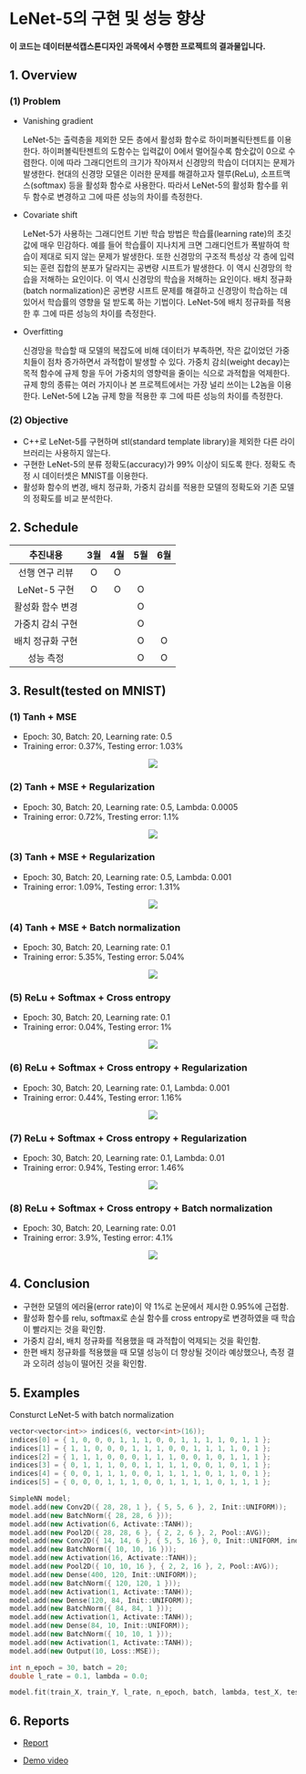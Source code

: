 # LeNet-5의 구현 및 성능 향상



#### 이 코드는 데이터분석캡스톤디자인 과목에서 수행한 프로젝트의 결과물입니다.



## 1. Overview



### (1) Problem



- Vanishing gradient

  

  LeNet-5는 출력층을 제외한 모든 층에서 활성화 함수로 하이퍼볼릭탄젠트를 이용한다. 하이퍼볼릭탄젠트의 도함수는 입력값이 0에서 멀어질수록 함숫값이 0으로 수렴한다. 이에 따라 그래디언트의 크기가 작아져서 신경망의 학습이 더뎌지는 문제가 발생한다. 현대의 신경망 모델은 이러한 문제를 해결하고자 렐루(ReLu), 소프트맥스(softmax) 등을 활성화 함수로 사용한다. 따라서 LeNet-5의 활성화 함수를 위 두 함수로 변경하고 그에 따른 성능의 차이를 측정한다.

  

- Covariate shift

  

  LeNet-5가 사용하는 그래디언트 기반 학습 방법은 학습률(learning rate)의 초깃값에 매우 민감하다. 예를 들어 학습률이 지나치게 크면 그래디언트가 폭발하여 학습이 제대로 되지 않는 문제가 발생한다. 또한 신경망의 구조적 특성상 각 층에 입력되는 훈련 집합의 분포가 달라지는 공변량 시프트가 발생한다. 이 역시 신경망의 학습을 저해하는 요인이다. 이 역시 신경망의 학습을 저해하는 요인이다. 배치 정규화(batch normalization)은 공변량 시프트 문제를 해결하고 신경망이 학습하는 데 있어서 학습률의 영향을 덜 받도록 하는 기법이다. LeNet-5에 배치 정규화를 적용한 후 그에 따른 성능의 차이를 측정한다.

  

- Overfitting

  

  신경망을 학습할 때 모델의 복잡도에 비해 데이터가 부족하면, 작은 값이었던 가중치들이 점차 증가하면서 과적합이 발생할 수 있다. 가중치 감쇠(weight decay)는 목적 함수에 규제 항을 두어 가중치의 영향력을 줄이는 식으로 과적합을 억제한다. 규제 항의 종류는 여러 가지이나 본 프로젝트에서는 가장 널리 쓰이는 L2놈을 이용한다. LeNet-5에 L2놈 규제 항을 적용한 후 그에 따른 성능의 차이를 측정한다.



### (2) Objective



- C++로 LeNet-5를 구현하며 stl(standard template library)을 제외한 다른 라이브러리는 사용하지 않는다.
- 구현한 LeNet-5의 분류 정확도(accuracy)가 99% 이상이 되도록 한다. 정확도 측정 시 데이터셋은 MNIST를 이용한다.
- 활성화 함수의 변경, 배치 정규화, 가중치 감쇠를 적용한 모델의 정확도와 기존 모델의 정확도를 비교 분석한다.



## 2. Schedule



|     추진내용     | 3월  | 4월  | 5월  | 6월  |
| :--------------: | :--: | :--: | :--: | :--: |
|  선행 연구 리뷰  |  O   |  O   |      |      |
|   LeNet-5 구현   |  O   |  O   |  O   |      |
| 활성화 함수 변경 |      |      |  O   |      |
| 가중치 감쇠 구현 |      |      |  O   |      |
| 배치 정규화 구현 |      |      |  O   |  O   |
|    성능 측정     |      |      |  O   |  O   |



## 3. Result(tested on MNIST)



### (1) Tanh + MSE 

- Epoch: 30, Batch: 20, Learning rate: 0.5
- Training error: 0.37%, Testing error: 1.03%

<center><img src="./img/mse, no_reg, no_norm.png"></center>



### (2) Tanh + MSE + Regularization

- Epoch: 30, Batch: 20, Learning rate: 0.5, Lambda: 0.0005
- Training error: 0.72%, Tresting error: 1.1%

<center><img src="./img/mse, reg_0.0005, no_norm.png"></center>



### (3) Tanh + MSE + Regularization

- Epoch: 30, Batch: 20, Learning rate: 0.5, Lambda: 0.001
- Training error: 1.09%, Testing error: 1.31%

<center><img src="./img/mse, reg_0.001, no_norm.png"></center>



### (4) Tanh + MSE + Batch normalization

- Epoch: 30, Batch: 20, Learning rate: 0.1
- Training error: 5.35%, Testing error: 5.04%

<center><img src="./img/mse, no_reg, yes_norm.png"></center>



### (5) ReLu + Softmax + Cross entropy

- Epoch: 30, Batch: 20, Learning rate: 0.1
- Training error: 0.04%, Testing error: 1%

<center><img src="./img/ce, no_reg, no_norm.png"></center>



### (6) ReLu + Softmax + Cross entropy + Regularization

- Epoch: 30, Batch: 20, Learning rate: 0.1, Lambda: 0.001
- Training error: 0.44%, Testing error: 1.16%

<center><img src="./img/ce, reg_0.001, no_norm.png"></center>



### (7) ReLu + Softmax + Cross entropy + Regularization

- Epoch: 30, Batch: 20, Learning rate: 0.1, Lambda: 0.01
- Training error: 0.94%, Testing error: 1.46%

<center><img src="./img/ce, reg_0.01, no_norm.png"></center>



### (8) ReLu + Softmax + Cross entropy + Batch normalization

- Epoch: 30, Batch: 20, Learning rate: 0.01
- Training error: 3.9%, Testing error: 4.1%

<center><img src="./img/ce, no_reg, yes_norm.png"></center>



## 4. Conclusion



- 구현한 모델의 에러율(error rate)이 약 1%로 논문에서 제시한 0.95%에 근접함.
- 활성화 함수를 relu, softmax로 손실 함수를 cross entropy로 변경하였을 때 학습이 빨라지는 것을 확인함.
- 가중치 감쇠, 배치 정규화를 적용했을 때 과적합이 억제되는 것을 확인함.
- 한편 배치 정규화를 적용했을 때 모델 성능이 더 향상될 것이라 예상했으나, 측정 결과 오히려 성능이 떨어진 것을 확인함.



## 5. Examples

Consturct LeNet-5 with batch normalization

```c++
vector<vector<int>> indices(6, vector<int>(16));
indices[0] = { 1, 0, 0, 0, 1, 1, 1, 0, 0, 1, 1, 1, 1, 0, 1, 1 };
indices[1] = { 1, 1, 0, 0, 0, 1, 1, 1, 0, 0, 1, 1, 1, 1, 0, 1 };
indices[2] = { 1, 1, 1, 0, 0, 0, 1, 1, 1, 0, 0, 1, 0, 1, 1, 1 };
indices[3] = { 0, 1, 1, 1, 0, 0, 1, 1, 1, 1, 0, 0, 1, 0, 1, 1 };
indices[4] = { 0, 0, 1, 1, 1, 0, 0, 1, 1, 1, 1, 0, 1, 1, 0, 1 };
indices[5] = { 0, 0, 0, 1, 1, 1, 0, 0, 1, 1, 1, 1, 0, 1, 1, 1 };

SimpleNN model;
model.add(new Conv2D({ 28, 28, 1 }, { 5, 5, 6 }, 2, Init::UNIFORM));
model.add(new BatchNorm({ 28, 28, 6 }));
model.add(new Activation(6, Activate::TANH));
model.add(new Pool2D({ 28, 28, 6 }, { 2, 2, 6 }, 2, Pool::AVG));
model.add(new Conv2D({ 14, 14, 6 }, { 5, 5, 16 }, 0, Init::UNIFORM, indices));
model.add(new BatchNorm({ 10, 10, 16 }));
model.add(new Activation(16, Activate::TANH));
model.add(new Pool2D({ 10, 10, 16 }, { 2, 2, 16 }, 2, Pool::AVG));
model.add(new Dense(400, 120, Init::UNIFORM));
model.add(new BatchNorm({ 120, 120, 1 }));
model.add(new Activation(1, Activate::TANH));
model.add(new Dense(120, 84, Init::UNIFORM));
model.add(new BatchNorm({ 84, 84, 1 }));
model.add(new Activation(1, Activate::TANH));
model.add(new Dense(84, 10, Init::UNIFORM));
model.add(new BatchNorm({ 10, 10, 1 }));
model.add(new Activation(1, Activate::TANH));
model.add(new Output(10, Loss::MSE));

int n_epoch = 30, batch = 20;
double l_rate = 0.1, lambda = 0.0;

model.fit(train_X, train_Y, l_rate, n_epoch, batch, lambda, test_X, test_Y);
```



## 6. Reports



- [Report](reports/final_report.pdf)

- [Demo video](reports/demo.mp4)









